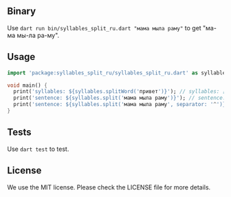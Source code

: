 ## Binary

Use `dart run bin/syllables_split_ru.dart "мама мыла раму"` to get "ма-ма мы-ла ра-му".

## Usage
```dart
import 'package:syllables_split_ru/syllables_split_ru.dart' as syllables;

void main() {
  print('syllables: ${syllables.splitWord('привет')}'); // syllables: [при, вет]
  print('sentence: ${syllables.split('мама мыла раму')}'); // sentence: "ма-ма мы-ла ра-му"
  print('sentence: ${syllables.split('мама мыла раму', separator: '^')}'); // sentence: "ма^ма мы^ла ра^му"
}
```

## Tests
Use `dart test` to test.

## License
We use the MIT license. Please check the LICENSE file for more details.
